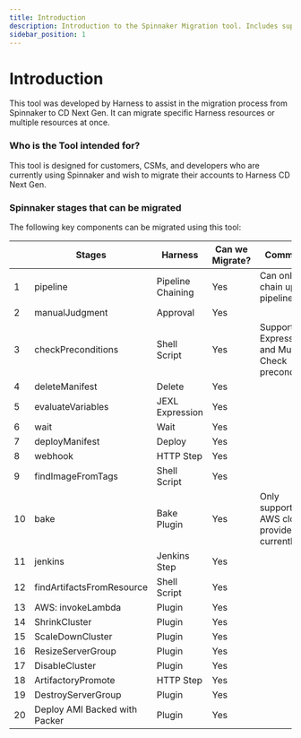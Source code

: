 ```yaml
---
title: Introduction
description: Introduction to the Spinnaker Migration tool. Includes supported Spinnaker stages.
sidebar_position: 1
---
```


# Introduction

This tool was developed by Harness to assist in the migration process from Spinnaker to CD Next Gen. It can migrate specific Harness resources or multiple resources at once.

### Who is the Tool intended for?

This tool is designed for customers, CSMs, and developers who are currently using Spinnaker and wish to migrate their accounts to Harness CD Next Gen.

### Spinnaker stages that can be migrated
The following key components can be migrated using this tool:

|    | Stages                        | Harness           | Can we Migrate? | Comments                                               |
|----|-------------------------------|-------------------|-----------------|--------------------------------------------------------|
| 1  | pipeline                      | Pipeline Chaining | Yes             | Can only chain up to 2 pipelines                       |
| 2  | manualJudgment                | Approval          | Yes             |                                                        |
| 3  | checkPreconditions            | Shell Script      | Yes             | Supports Expressions, and Multiple Check preconditions |
| 4  | deleteManifest                | Delete            | Yes             |                                                        |
| 5  | evaluateVariables             | JEXL Expression   | Yes             |                                                        |
| 6  | wait                          | Wait              | Yes             |                                                        |
| 7  | deployManifest                | Deploy            | Yes             |                                                        |
| 8  | webhook                       | HTTP Step         | Yes             |                                                        |
| 9  | findImageFromTags             | Shell Script      | Yes             |                                                        |
| 10 | bake                          | Bake Plugin       | Yes             | Only supports AWS cloud provider currently             |
| 11 | jenkins                       | Jenkins Step      | Yes             |                                                        |
| 12 | findArtifactsFromResource     | Shell Script      | Yes             |                                                        |
| 13 | AWS: invokeLambda             | Plugin            | Yes             |                                                        |
| 14 | ShrinkCluster                 | Plugin            | Yes             |                                                        |
| 15 | ScaleDownCluster              | Plugin            | Yes             |                                                        |
| 16 | ResizeServerGroup             | Plugin            | Yes             |                                                        |
| 17 | DisableCluster                | Plugin            | Yes             |                                                        |
| 18 | ArtifactoryPromote            | HTTP Step         | Yes             |                                                        |
| 19 | DestroyServerGroup            | Plugin            | Yes             |                                                        |
| 20 | Deploy AMI Backed with Packer | Plugin            | Yes             |                                                        |
